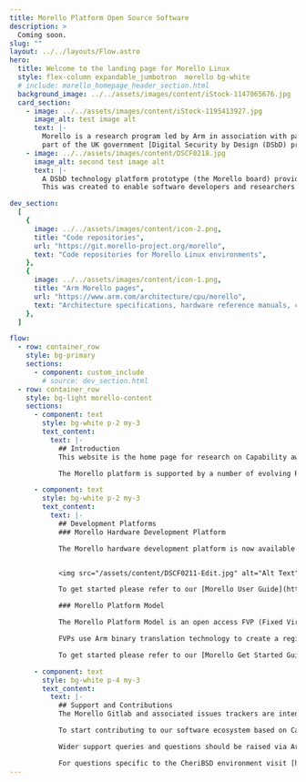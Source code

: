 ```yaml
---
title: Morello Platform Open Source Software
description: >
  Coming soon.
slug: ""
layout: ../../layouts/Flow.astro
hero:
  title: Welcome to the landing page for Morello Linux
  style: flex-column expandable_jumbotron  morello bg-white
  # include: morello_homepage_header_section.html
  background_image: ../../assets/images/content/iStock-1147065676.jpg
  card_section:
    - image: ../../assets/images/content/iStock-1195413927.jpg
      image_alt: test image alt
      text: |-
        Morello is a research program led by Arm in association with partners and funded by the UKRI as
        part of the UK government [Digital Security by Design (DSbD) programme](https://www.ukri.org/innovation/industrial-strategy-challenge-fund/digital-security-by-design/). It defines a new prototype security architecture based on CHERI (Capability Hardware Enhanced RISC Instructions).
    - image: ../../assets/images/content/DSCF0218.jpg
      image_alt: second test image alt
      text: |-
        A DSbD technology platform prototype (the Morello board) provides a SoC implementation of the architecture. 
        This was created to enable software developers and researchers to explore real-world use cases and inform future development.

dev_section:
  [
    {
      image: ../../assets/images/content/icon-2.png,
      title: "Code repositories",
      url: "https://git.morello-project.org/morello",
      text: "Code repositories for Morello Linux environments",
    },
    {
      image: ../../assets/images/content/icon-1.png,
      title: "Arm Morello pages",
      url: "https://www.arm.com/architecture/cpu/morello",
      text: "Architecture specifications, hardware reference manuals, community forum, etc.",
    },
  ]

flow:
  - row: container_row
    style: bg-primary
    sections:
      - component: custom_include
        # source: dev_section.html
  - row: container_row
    style: bg-light morello-content
    sections:
      - component: text
        style: bg-white p-2 my-3
        text_content:
          text: |-
            ## Introduction
            This website is the home page for research on Capability aware Morello Linux environments. To learn more please refer to our [Morello Linux documentation](https://linux.morello-project.org/docs/).

            The Morello platform is supported by a number of evolving RTOS/OS environments at different stages of maturity. [CheriBSD](https://www.cheribsd.org/) is implemented and hosted separately by the University of Cambridge and SRI International and includes a memory-safe kernel, userspace and various example frameworks. The [CHERI OS-feature matrix]( /cheri-feature-matrix/) includes more information on features implemented by Morello Linux and CheriBSD operating systems.

      - component: text
        style: bg-white p-2 my-3
        text_content:
          text: |-
            ## Development Platforms
            ### Morello Hardware Development Platform

            The Morello hardware development platform is now available to organizations involved in defined research activities. Access to the platform is managed by the UK government's Digital Security by Design (DSbD) [Technology Access Programme](https://www.dsbd.tech/technology-access-programme/).


            <img src="/assets/content/DSCF0211-Edit.jpg" alt="Alt Text" width="500" height="300">

            To get started please refer to our [Morello User Guide](https://linux.morello-project.org/docs/user-guide/).

            ### Morello Platform Model

            The Morello Platform Model is an open access FVP (Fixed Virtual Platform) implementation aligned with the development board. It is available to download from Arm’s [Ecosystem FVP Developer page](https://developer.arm.com/tools-and-software/open-source-software/arm-platforms-software/arm-ecosystem-fvps).

            FVPs use Arm binary translation technology to create a register level functional model of system hardware (including processor, memory and peripherals) that can be run as an executable in a development environment. They implement a programmer’s view model suitable for software development, enabling execution of full software stacks on a widely available platform.

            To get started please refer to our [Morello Get Started Guide](https://linux.morello-project.org/).

      - component: text
        style: bg-white p-4 my-3
        text_content:
          text: |-
            ## Support and Contributions
            The Morello Gitlab and associated issues trackers are intended to enable Open Source Software development - supporting engineering contributions and targeted defects and patches relating to specific component projects. We welcome engineering collaboration.

            To start contributing to our software ecosystem based on Capability aware Linux please refer to our [Contributrion Process](https://git.morello-project.org/morello/kernel/linux/-/wikis/res/Linux_on_Morello_Contribution_Process.pdf) or for generic queries send and email to [linux-morello@op-lists.linaro.org](mailto:linux-morello@op-lists.linaro.org).

            Wider support queries and questions should be raised via Arm's [Morello forum](https://community.arm.com/support-forums/f/morello-forum)

            For questions specific to the CheriBSD environment visit [https://www.cheribsd.org/](https://www.cheribsd.org/)
---
```

